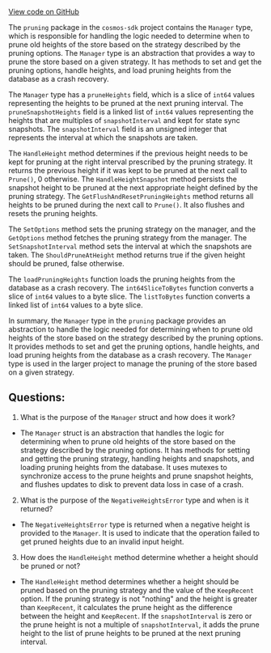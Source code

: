 [View code on GitHub](https://github.com/cosmos/cosmos-sdk.git/store/pruning/manager.go)

The `pruning` package in the `cosmos-sdk` project contains the `Manager` type, which is responsible for handling the logic needed to determine when to prune old heights of the store based on the strategy described by the pruning options. The `Manager` type is an abstraction that provides a way to prune the store based on a given strategy. It has methods to set and get the pruning options, handle heights, and load pruning heights from the database as a crash recovery.

The `Manager` type has a `pruneHeights` field, which is a slice of `int64` values representing the heights to be pruned at the next pruning interval. The `pruneSnapshotHeights` field is a linked list of `int64` values representing the heights that are multiples of `snapshotInterval` and kept for state sync snapshots. The `snapshotInterval` field is an unsigned integer that represents the interval at which the snapshots are taken.

The `HandleHeight` method determines if the previous height needs to be kept for pruning at the right interval prescribed by the pruning strategy. It returns the previous height if it was kept to be pruned at the next call to `Prune()`, 0 otherwise. The `HandleHeightSnapshot` method persists the snapshot height to be pruned at the next appropriate height defined by the pruning strategy. The `GetFlushAndResetPruningHeights` method returns all heights to be pruned during the next call to `Prune()`. It also flushes and resets the pruning heights.

The `SetOptions` method sets the pruning strategy on the manager, and the `GetOptions` method fetches the pruning strategy from the manager. The `SetSnapshotInterval` method sets the interval at which the snapshots are taken. The `ShouldPruneAtHeight` method returns true if the given height should be pruned, false otherwise.

The `loadPruningHeights` function loads the pruning heights from the database as a crash recovery. The `int64SliceToBytes` function converts a slice of `int64` values to a byte slice. The `listToBytes` function converts a linked list of `int64` values to a byte slice.

In summary, the `Manager` type in the `pruning` package provides an abstraction to handle the logic needed for determining when to prune old heights of the store based on the strategy described by the pruning options. It provides methods to set and get the pruning options, handle heights, and load pruning heights from the database as a crash recovery. The `Manager` type is used in the larger project to manage the pruning of the store based on a given strategy.
## Questions: 
 1. What is the purpose of the `Manager` struct and how does it work?
- The `Manager` struct is an abstraction that handles the logic for determining when to prune old heights of the store based on the strategy described by the pruning options. It has methods for setting and getting the pruning strategy, handling heights and snapshots, and loading pruning heights from the database. It uses mutexes to synchronize access to the prune heights and prune snapshot heights, and flushes updates to disk to prevent data loss in case of a crash.

2. What is the purpose of the `NegativeHeightsError` type and when is it returned?
- The `NegativeHeightsError` type is returned when a negative height is provided to the `Manager`. It is used to indicate that the operation failed to get pruned heights due to an invalid input height.

3. How does the `HandleHeight` method determine whether a height should be pruned or not?
- The `HandleHeight` method determines whether a height should be pruned based on the pruning strategy and the value of the `KeepRecent` option. If the pruning strategy is not "nothing" and the height is greater than `KeepRecent`, it calculates the prune height as the difference between the height and `KeepRecent`. If the `snapshotInterval` is zero or the prune height is not a multiple of `snapshotInterval`, it adds the prune height to the list of prune heights to be pruned at the next pruning interval.